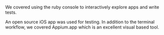 We covered using the ruby console to interactively explore apps and write tests.

An open source iOS app was used for testing. In addition to the terminal workflow,
we covered Appium.app which is an excellent visual based tool.